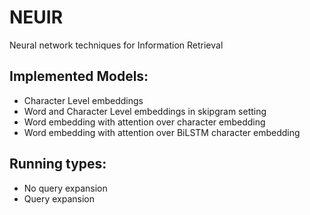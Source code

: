 # NEUIR
Neural network techniques for Information Retrieval

## Implemented Models:
* Character Level embeddings
* Word and Character Level embeddings in skipgram setting
* Word embedding with attention over character embedding
* Word embedding with attention over BiLSTM character embedding

## Running types:
* No query expansion
* Query expansion
